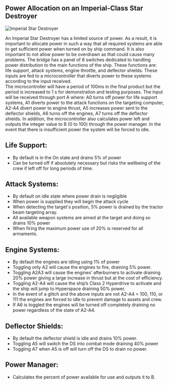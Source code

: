 ## Power Allocation on an Imperial-Class Star Destroyer

![Imperial Star Destroyer](https://lumiere-a.akamaihd.net/v1/images/Star-Destroyer_ab6b94bb.jpeg?region=0%2C50%2C1600%2C800)

An Imperial Star Destroyer has a limited source of power. As a result, it is important to allocate power in such a way that all required systems are able to get sufficient power when turned on by ship command. It is also important to not allow power to be overdrawn as that could cause many problems. The bridge has a panel of 8 switches dedicated to handling power distribution to the main functions of the ship. These functions are: life support, attack systems, engine throttle, and deflector shields. These inputs are fed to a microcontroller that diverts power to these systems according to the input received.  
The microcontroller will have a period of 100ms in the final product but the period is increased to 1 s for demonstration and testing purposes. The input will be received through port A where: A0 turns off power for life support systems, A1 diverts power to the attack functions on the targeting computer, A2-A4 divert power to engine thrust, A5 increases power sent to the deflector shields, A6 turns off the engines, A7 turns off the deflector shields. In addition, the microcontroller also calculates power left and outputs the integer value to B (0 to 100) through the power manager. In the event that there is insufficient power the system will be forced to idle.







## Life Support:
* By default is in the On state and drains 5% of power  
* Can be turned off if absolutely necessary but risks the wellbeing of the crew if left off for long periods of time.  

## Attack Systems:
* By default on idle state where power drain is negligible  
* When power is supplied they will begin the attack cycle  
* When detecting the target's position, 5% power is drained by the tractor beam targeting array.  
* All available weapon systems are aimed at the target and doing so drains 10% power  
* When firing the maximum power use of 20% is reserved for all armaments.  

## Engine Systems:
* By default the engines are idling using 1% of power  
* Toggling only A2 will cause the engines to fire, draining 5% power.  
* Toggling A2A3 will cause the engines’ afterburners to activate draining 20% power giving a large increase in thrust but at the cost of efficiency.  
* Toggling A2-A4 will cause the ship’s Class 2 Hyperdrive to activate and the ship will jump to Hyperspace draining 50% power.  
* In the event of a glitch and the above inputs are not A2-A4 = 100, 110, or 111 the engines are forced to idle to prevent damage to assets and crew.  
* If A6 is toggled the engines will be turned off completely draining no power regardless of the state of A2-A4.  

## Deflector Shields:
* By default the deflector shield is idle and drains 10% power.  
* Toggling A5 will switch the DS into combat mode draining 40% power  
* Toggling A7 when A5 is off will turn off the DS to drain no power.  

## Power Manager:
* Calculates the percent of power available for use and outputs it to B.  


